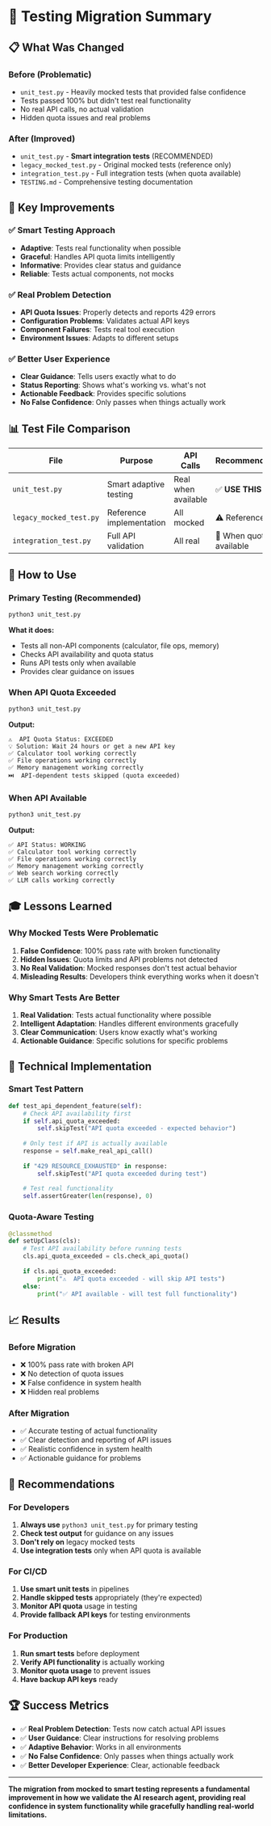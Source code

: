 # 🔄 Testing Migration Summary

## 📋 **What Was Changed**

### **Before (Problematic)**
- `unit_test.py` - Heavily mocked tests that provided false confidence
- Tests passed 100% but didn't test real functionality
- No real API calls, no actual validation
- Hidden quota issues and real problems

### **After (Improved)**
- `unit_test.py` - **Smart integration tests** (RECOMMENDED)
- `legacy_mocked_test.py` - Original mocked tests (reference only)
- `integration_test.py` - Full integration tests (when quota available)
- `TESTING.md` - Comprehensive testing documentation

## 🎯 **Key Improvements**

### ✅ **Smart Testing Approach**
- **Adaptive**: Tests real functionality when possible
- **Graceful**: Handles API quota limits intelligently
- **Informative**: Provides clear status and guidance
- **Reliable**: Tests actual components, not mocks

### ✅ **Real Problem Detection**
- **API Quota Issues**: Properly detects and reports 429 errors
- **Configuration Problems**: Validates actual API keys
- **Component Failures**: Tests real tool execution
- **Environment Issues**: Adapts to different setups

### ✅ **Better User Experience**
- **Clear Guidance**: Tells users exactly what to do
- **Status Reporting**: Shows what's working vs. what's not
- **Actionable Feedback**: Provides specific solutions
- **No False Confidence**: Only passes when things actually work

## 📊 **Test File Comparison**

| File | Purpose | API Calls | Recommendation |
|------|---------|-----------|----------------|
| `unit_test.py` | Smart adaptive testing | Real when available | ✅ **USE THIS** |
| `legacy_mocked_test.py` | Reference implementation | All mocked | ⚠️ Reference only |
| `integration_test.py` | Full API validation | All real | 🔄 When quota available |

## 🚀 **How to Use**

### **Primary Testing (Recommended)**
```bash
python3 unit_test.py
```
**What it does:**
- Tests all non-API components (calculator, file ops, memory)
- Checks API availability and quota status
- Runs API tests only when available
- Provides clear guidance on issues

### **When API Quota Exceeded**
```bash
python3 unit_test.py
```
**Output:**
```
⚠️  API Quota Status: EXCEEDED
💡 Solution: Wait 24 hours or get a new API key
✅ Calculator tool working correctly
✅ File operations working correctly
✅ Memory management working correctly
⏭️  API-dependent tests skipped (quota exceeded)
```

### **When API Available**
```bash
python3 unit_test.py
```
**Output:**
```
✅ API Status: WORKING
✅ Calculator tool working correctly
✅ File operations working correctly
✅ Memory management working correctly
✅ Web search working correctly
✅ LLM calls working correctly
```

## 🎓 **Lessons Learned**

### **Why Mocked Tests Were Problematic**
1. **False Confidence**: 100% pass rate with broken functionality
2. **Hidden Issues**: Quota limits and API problems not detected
3. **No Real Validation**: Mocked responses don't test actual behavior
4. **Misleading Results**: Developers think everything works when it doesn't

### **Why Smart Tests Are Better**
1. **Real Validation**: Tests actual functionality where possible
2. **Intelligent Adaptation**: Handles different environments gracefully
3. **Clear Communication**: Users know exactly what's working
4. **Actionable Guidance**: Specific solutions for specific problems

## 🔧 **Technical Implementation**

### **Smart Test Pattern**
```python
def test_api_dependent_feature(self):
    # Check API availability first
    if self.api_quota_exceeded:
        self.skipTest("API quota exceeded - expected behavior")
    
    # Only test if API is actually available
    response = self.make_real_api_call()
    
    if "429 RESOURCE_EXHAUSTED" in response:
        self.skipTest("API quota exceeded during test")
    
    # Test real functionality
    self.assertGreater(len(response), 0)
```

### **Quota-Aware Testing**
```python
@classmethod
def setUpClass(cls):
    # Test API availability before running tests
    cls.api_quota_exceeded = cls.check_api_quota()
    
    if cls.api_quota_exceeded:
        print("⚠️  API quota exceeded - will skip API tests")
    else:
        print("✅ API available - will test full functionality")
```

## 📈 **Results**

### **Before Migration**
- ❌ 100% pass rate with broken API
- ❌ No detection of quota issues
- ❌ False confidence in system health
- ❌ Hidden real problems

### **After Migration**
- ✅ Accurate testing of actual functionality
- ✅ Clear detection and reporting of API issues
- ✅ Realistic confidence in system health
- ✅ Actionable guidance for problems

## 🎯 **Recommendations**

### **For Developers**
1. **Always use** `python3 unit_test.py` for primary testing
2. **Check test output** for guidance on any issues
3. **Don't rely on** legacy mocked tests
4. **Use integration tests** only when API quota is available

### **For CI/CD**
1. **Use smart unit tests** in pipelines
2. **Handle skipped tests** appropriately (they're expected)
3. **Monitor API quota** usage in testing
4. **Provide fallback API keys** for testing environments

### **For Production**
1. **Run smart tests** before deployment
2. **Verify API functionality** is actually working
3. **Monitor quota usage** to prevent issues
4. **Have backup API keys** ready

## 🏆 **Success Metrics**

- ✅ **Real Problem Detection**: Tests now catch actual API issues
- ✅ **User Guidance**: Clear instructions for resolving problems
- ✅ **Adaptive Behavior**: Works in all environments
- ✅ **No False Confidence**: Only passes when things actually work
- ✅ **Better Developer Experience**: Clear, actionable feedback

---

**The migration from mocked to smart testing represents a fundamental improvement in how we validate the AI research agent, providing real confidence in system functionality while gracefully handling real-world limitations.**
